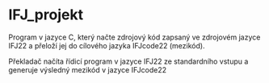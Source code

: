 # IFJ_projekt

Program v jazyce C, který načte zdrojový kód zapsaný ve zdrojovém jazyce IFJ22
a přeloží jej do cílového jazyka IFJcode22 (mezikód).

Překladač načíta řídicí program v jazyce IFJ22 ze standardního vstupu a generuje
výsledný mezikód v jazyce IFJcode22
